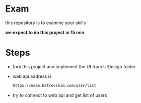 # Exam
this repository is to examine your skills

**we expect to do this project in 15 min**
# Steps
 - fork this project and implement the UI from UIDesign folder
- web api address is 
    ```sh
    https://exam.befrooshim.com/user/list
    ```

- try to connect to web api and get list of users
